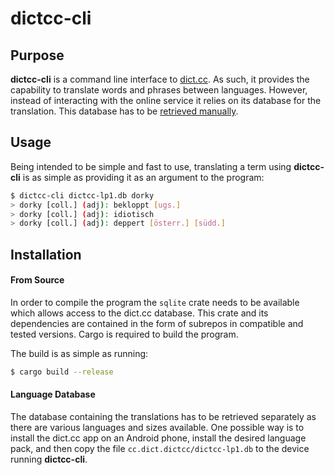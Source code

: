 dictcc-cli
==========


Purpose
-------

**dictcc-cli** is a command line interface to
[dict.cc](https://www.dict.cc/). As such, it provides the capability to
translate words and phrases between languages. However, instead of
interacting with the online service it relies on its database for the
translation. This database has to be [retrieved
manually](#language-database).


Usage
-----

Being intended to be simple and fast to use, translating a term using
**dictcc-cli** is as simple as providing it as an argument to the
program:
```bash
$ dictcc-cli dictcc-lp1.db dorky
> dorky [coll.] (adj): bekloppt [ugs.]
> dorky [coll.] (adj): idiotisch
> dorky [coll.] (adj): deppert [österr.] [südd.]
```


Installation
------------

#### From Source
In order to compile the program the `sqlite` crate needs to be available
which allows access to the dict.cc database. This crate and its dependencies
are contained in the form of subrepos in compatible and tested versions. Cargo
is required to build the program.

The build is as simple as running:
```bash
$ cargo build --release
```

#### Language Database
The database containing the translations has to be retrieved separately
as there are various languages and sizes available. One possible way is
to install the dict.cc app on an Android phone, install the desired
language pack, and then copy the file `cc.dict.dictcc/dictcc-lp1.db` to
the device running **dictcc-cli**.
